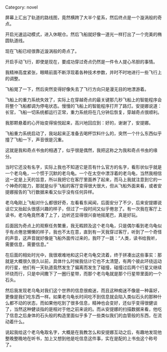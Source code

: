 Category: novel



屏幕上汇出了轨道的路线图，竟然横跨了大半个星系，然后终点是一个漩涡般的奇点。

开启光速运动模式，进入休眠仓。然后飞船就好像一道光一样打出了一个完美的椭圆轨道线。

现在飞船已经很靠近漩涡般的奇点了。

开启手动飞行，即使是现在，要成功穿过奇点仍然是一件令人提心吊胆的事情。

我精神高度紧张，眼睛前面不断浮现着各种技术参数，并时不时地进行一些飞行上的调整。

飞船晃了一下，然后突然变得好像失去了飞行方向只是漫无目的地漂游着。

飞船上的重力系统失效了，实际上在穿越奇点的最关键那几秒飞船上的智能程序会将整个飞船都调为停电状态。慢慢的飞船上的智能程序打开了路灯。安提娜说道：长官，飞船一切系统都运行正常，重力系统将在几分钟后恢复，穿越奇点很顺利。

我那颗悬着的心开始变得愉悦起来，高兴地回应到：好的，谢谢了，安提娜。

飞船重力系统启动了，我站起来正准备去喝杯饮料什么的，突然一个什么东西似乎撞了飞船一下，声音很是沉重。

这就是我和奇点书虫的相遇了，似乎很是偶然，我把这称之为我和奇点书虫的缘分。

当时它还没有名字，实际上我也不知道它是否有什么官方的名字，看形状似乎就是一个老乌龟，一个惯于沉默的老乌龟。一个在太空中漂浮着的老乌龟，当然我相信这一定是上天的旨意，所以我把它在客厅里面养了起来，而马上我就注意到它的一个神奇的能力，那就是似乎飞船的客厅变得很大很大，但从飞船外面来看，或者安提娜报告的飞行数据来看又似乎没有任何异样。

老乌龟刚上飞船对什么都很好奇，左看看东闻闻，后面安分了不少，后来安提娜说话它又抬起头很感兴趣的样子，但过了一段时间又似乎倦怠了。有一次我在客厅上读书，老乌龟竟然凑了上了，边听还显得很兴奋地摇尾巴，真是好玩。

后面因为奇点上的观察任务繁重，我无暇顾及这个老乌龟，只是偶尔看到老乌龟似乎有点倦怠懒懒的样子，我也不太在意，直到有一天我穿过客厅，听到了一个奇怪的声音，这声音就好像是飞船外面传过来的，我吓了一跳：“人类，读书给我听，需要信息，需要信息。”

在后面的相处时光中，我很艰难地和这只老乌龟交流着，终于拼凑出这些事实：那就是大概很久很久以前，具体什么时候我估计它也不太清楚，有两个彼此环绕运动的行星，他们有一天轨道竟然发生了偏离而发生了碰撞，碰撞过后两个行星又继续环绕而行，只是中间撒下了一圈行星带，而那个老乌龟就是那个行星带里面的一个石头。

然后我发现老乌龟对我们这个世界的信息很痴迷，而且这种痴迷不像是一种喜好，更像是我们吃东西一样。如果老乌龟长时间吃不到信息就会陷入类似石头的那种什么都不动的状态，而如果他吃到了很多信息，精神也会变好，还似乎变得很健谈了，当然这种健谈指的是相对于他之前来说的。而从安提娜的扫描数据来看，他吃了信息之后身体的石头般的构造里面似乎多了一些类似我们的血管般的东西，在流动着什么。

说起我给这个老乌龟取名字，大概是在我教怎么和安提娜互动之后，有趣地发现他整晚整晚地在听书，加上又想到他是吃信息这件事，实在是配的上书虫这个称号了。



